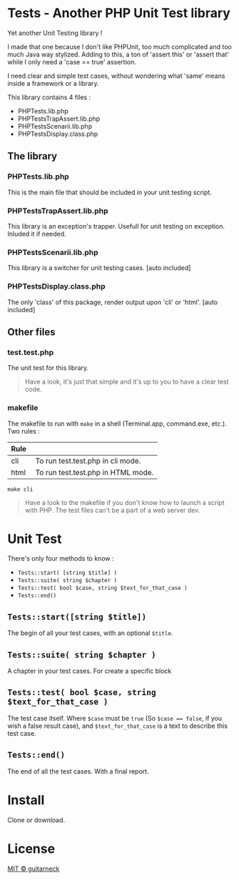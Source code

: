 # Tests - Another PHP Unit Test library

Yet another Unit Testing library !

I made that one because I don't like PHPUnit, too much complicated and too much Java way stylized. Adding to this, a ton of 'assert this' or 'assert that' while I only need a 'case == true' assertion.

I need clear and simple test cases, without wondering what 'same' means inside a framework or a library.

This library contains 4 files :
- PHPTests.lib.php
- PHPTestsTrapAssert.lib.php
- PHPTestsScenarii.lib.php
- PHPTestsDisplay.class.php

## The library

### PHPTests.lib.php

This is the main file that should be included in your unit testing script.

### PHPTestsTrapAssert.lib.php

This library is an exception's trapper. Usefull for unit testing on exception. Inluded it if needed.

### PHPTestsScenarii.lib.php

This library is a switcher for unit testing cases. [auto included]

### PHPTestsDisplay.class.php

The only 'class' of this package, render output upon 'cli' or 'html'. [auto included]

## Other files

### test.test.php

The unit test for this library.
> Have a look, it's just that simple and it's up to you to have a clear test code.

### makefile

The makefile to run with `make` in a shell (Terminal.app, command.exe, etc.). Two rules :

| Rule |                                   |
|:-----|:----------------------------------|
| cli  | To run test.test.php in cli mode.  |
| html | To run test.test.php in HTML mode. |

```shell
make cli
```

> Have a look to the makefile if you don't know how to launch a script with PHP. The test files can't be a part of a web server dev.

# Unit Test

There's only four methods to know :

* `Tests::start( [string $title] )`
* `Tests::suite( string $chapter )`
* `Tests::test( bool $case, string $text_for_that_case )`
* `Tests::end()`

## `Tests::start([string $title])`
The begin of all your test cases, with an optional `$title`.

## `Tests::suite( string $chapter )`
A chapter in your test cases. For create a specific block

## `Tests::test( bool $case, string $text_for_that_case )`
The test case itself. Where `$case` must be `true` (So `$case == false`, if you wish a false result case), and `$text_for_that_case` is a text to describe this test case.

## `Tests::end()`
The end of all the test cases. With a final report.

# Install

Clone or download.

# License

[MIT © guitarneck](./LICENSE)